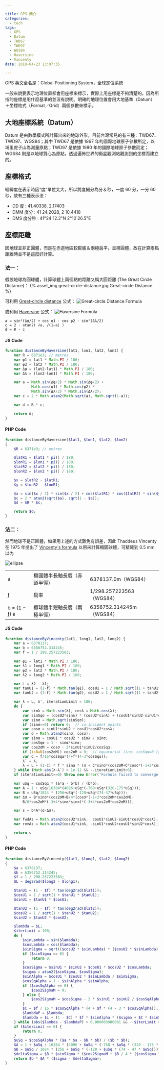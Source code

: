 ```yaml
---

title: GPS 簡介
categories: 
  - tech
tags:
  - GPS
  - Datum
  - TWD67
  - TWD97
  - WGS84
  - Haversine
  - Vincenty
date: 2018-04-23 13:07:35

---
```


GPS 英文全名是：Global Positioning System，全球定位系統

一般來說要表示地理位置都會用座標來標示，實際上用座標是不夠清楚的，因為所指的座標是用什麼基準的並沒有說明。明確的地理位置會用大地基準（Datum）＋坐標格式（Format／Grid）兩個參數來標示。

<!-- more -->

## 大地座標系統（Datum） ##

Datum 是由數學模式所計算出來的地球外形，目前台灣常見的有三種：TWD67、TWD97、WGS84；其中 TWD67 是依據 1967 年的國際地球原子參數所定，以埔里虎子山為測量原點；TWD97 是依據 1980 年的國際地球原子參數而定；WGS84 則是以地球質心為原點，透過遍佈世界的衛星觀測站觀測到的坐標而建立的。

## 座標格式 ##

經緯度在表示時因“度”單位太大，所以將度細分為分＆秒，一度 60 分，一分 60 秒，故有三種表示法：

 - DD 度 : 41.40338, 2.17403
 - DMM 度分 : 41 24.2028, 2 10.4418
 - DMS 度分秒 : 41°24'12.2"N 2°10'26.5"E

## 座標距離 ##

因地球並非正圓體，而是在赤道地區較膨脹＆兩極扁平，呈橢圓體，故在計算兩點距離時並不是這麼好計算。

### 法一： ###

假設地球為圓球體，計算球體上兩個點的距離又稱大圓距離 (The Great Circle Distance)：
{% asset_img great-circle-distance.jpg Great-circle Distance %}

可利用 [Great-circle distance](https://en.wikipedia.org/wiki/Great-circle_distance) 公式：
![Great-circle Distance Formula](great-circle-distance-formula.png)

或利用 [Haversine](https://en.wikipedia.org/wiki/Haversine_formula) 公式：
![Haversine Formula](haversine-formula.png)

```text
a = sin²(Δφ/2) + cos φ1 ⋅ cos φ2 ⋅ sin²(Δλ/2) 
c = 2 ⋅ atan2( √a, √(1−a) )
d = R ⋅ c
```

#### JS Code ####
```js
function distanceByHaversine(lat1, lon1, lat2, lon2) {
    var R = 6371e3; // metres
    var φ1 = lat1 * Math.PI / 180;
    var φ2 = lat2 * Math.PI / 180;
    var Δφ = (lat2-lat1) * Math.PI / 180;
    var Δλ = (lon2-lon1) * Math.PI / 180;

    var a = Math.sin(Δφ/2) * Math.sin(Δφ/2) +
            Math.cos(φ1) * Math.cos(φ2) *
            Math.sin(Δλ/2) * Math.sin(Δλ/2);
    var c = 2 * Math.atan2(Math.sqrt(a), Math.sqrt(1-a));

    var d = R * c;

    return d;
}
```

#### PHP Code ####

```php
function distanceByHaversine($lat1, $lon1, $lat2, $lon2)
{
    $R = 6371e3; // metres

    $latR1 = $lat1 * pi() / 180;
    $lonR1 = $lon1 * pi() / 180;
    $latR2 = $lat2 * pi() / 180;
    $lonR2 = $lon2 * pi() / 180;

    $x = $latR2 - $latR1;
    $y = $lonR2 - $lonR1;

    $a = sin($x / 2) * sin($x / 2) + cos($latR1) * cos($latR2) * sin($y / 2) * sin($y / 2);
    $c = 2 * atan2(sqrt($a), sqrt(1 - $a));
    $d = $R * $c;

    return $d;
}
```

### 法二： ###

然而地球不是正圓體，如果用上述的方式難免有誤差，因此 Thaddeus Vincenty 在 1975 年提出了 [Vincenty's formula](https://en.wikipedia.org/wiki/Vincenty%27s_formulae) 以用來計算橢圓球體，可精確到 0.5 mm 以內

![ellipse](ellipse.png)

<table>
<tr>
	<td>a</td>
	<td>橢圓體半長軸長度（赤道半徑）</td>
	<td>6378137.0m（WGS84）</td>
</tr>
<tr>
	<td>ƒ</td>
	<td>扁率</td>
	<td>1/298.257223563（WGS84）</td>
</tr>
<tr>
	<td>b = (1 − ƒ) a</td>
	<td>橢球體半短軸長度（兩極半徑）</td>
	<td>6356752.314245m（WGS84）</td>
</tr>
</table>

#### JS Code ####

```js
function distanceByVincenty(lat1, long1, lat2, long2) {
    var a = 6378137;
    var b = 6356752.314245;
    var f = 1 / 298.257223563;

    var φ1 = lat1 * Math.PI / 180;
    var λ1 = long1 * Math.PI / 180;
    var φ2 = lat2 * Math.PI / 180;
    var λ2 = long2 * Math.PI / 180;

    var L = λ2 - λ1;
    var tanU1 = (1-f) * Math.tan(φ1), cosU1 = 1 / Math.sqrt((1 + tanU1*tanU1)), sinU1 = tanU1 * cosU1;
    var tanU2 = (1-f) * Math.tan(φ2), cosU2 = 1 / Math.sqrt((1 + tanU2*tanU2)), sinU2 = tanU2 * cosU2;

    var λ = L, λʹ, iterationLimit = 100;
    do {
        var sinλ = Math.sin(λ), cosλ = Math.cos(λ);
        var sinSqσ = (cosU2*sinλ) * (cosU2*sinλ) + (cosU1*sinU2-sinU1*cosU2*cosλ) * (cosU1*sinU2-sinU1*cosU2*cosλ);
        var sinσ = Math.sqrt(sinSqσ);
        if (sinσ==0) return 0;  // co-incident points
        var cosσ = sinU1*sinU2 + cosU1*cosU2*cosλ;
        var σ = Math.atan2(sinσ, cosσ);
        var sinα = cosU1 * cosU2 * sinλ / sinσ;
        var cosSqα = 1 - sinα*sinα;
        var cos2σM = cosσ - 2*sinU1*sinU2/cosSqα;
        if (isNaN(cos2σM)) cos2σM = 0;  // equatorial line: cosSqα=0 (§6)
        var C = f/16*cosSqα*(4+f*(4-3*cosSqα));
        λʹ = λ;
        λ = L + (1-C) * f * sinα * (σ + C*sinσ*(cos2σM+C*cosσ*(-1+2*cos2σM*cos2σM)));
    } while (Math.abs(λ-λʹ) > 1e-12 && --iterationLimit>0);
    if (iterationLimit==0) throw new Error('Formula failed to converge');

    var uSq = cosSqα * (a*a - b*b) / (b*b);
    var A = 1 + uSq/16384*(4096+uSq*(-768+uSq*(320-175*uSq)));
    var B = uSq/1024 * (256+uSq*(-128+uSq*(74-47*uSq)));
    var Δσ = B*sinσ*(cos2σM+B/4*(cosσ*(-1+2*cos2σM*cos2σM)-
        B/6*cos2σM*(-3+4*sinσ*sinσ)*(-3+4*cos2σM*cos2σM)));

    var s = b*A*(σ-Δσ);

    var fwdAz = Math.atan2(cosU2*sinλ,  cosU1*sinU2-sinU1*cosU2*cosλ);
    var revAz = Math.atan2(cosU1*sinλ, -sinU1*cosU2+cosU1*sinU2*cosλ);

    return s
}
```

#### PHP Code ####

```php
function distanceByVincenty($lat1, $long1, $lat2, $long2)
{
    $a = 6378137;
    $b = 6356752.314245;
    $f = 1 / 298.257223563;
    $L = deg2rad($long2 - $long1);

    $tanU1 = (1 - $f) * tan(deg2rad($lat1));
    $cosU1 = 1 / sqrt(1 + $tanU1 * $tanU1);
    $sinU1 = $tanU1 * $cosU1;

    $tanU2 = (1 - $f) * tan(deg2rad($lat2));
    $cosU2 = 1 / sqrt(1 + $tanU2 * $tanU2);
    $sinU2 = $tanU2 * $cosU2;

    $lambda = $L;
    $iterLimit = 100;
    do {
        $sinLambda = sin($lambda);
        $cosLambda = cos($lambda);
        $sinSigma = sqrt(($cosU2 * $sinLambda) * ($cosU2 * $sinLambda) + ($cosU1 * $sinU2 - $sinU1 * $cosU2 * $cosLambda) * ($cosU1 * $sinU2 - $sinU1 * $cosU2 * $cosLambda));
        if ($sinSigma == 0) {
            return 0;
        }
        $cosSigma = $sinU1 * $sinU2 + $cosU1 * $cosU2 * $cosLambda;
        $sigma = atan2($sinSigma, $cosSigma);
        $sinAlpha = $cosU1 * $cosU2 * $sinLambda / $sinSigma;
        $cosSqAlpha = 1 - $sinAlpha * $sinAlpha;
        if ($cosSqAlpha == 0) {
            $cos2SigmaM = 0;
        } else {
            $cos2SigmaM = $cosSigma - 2 * $sinU1 * $sinU2 / $cosSqAlpha;
        }
        $C = $f / 16 * $cosSqAlpha * (4 + $f * (4 - 3 * $cosSqAlpha));
        $lambdaP = $lambda;
        $lambda = $L + (1 - $C) * $f * $sinAlpha * ($sigma + $C * $sinSigma * ($cos2SigmaM + $C * $cosSigma * (-1 + 2 * $cos2SigmaM * $cos2SigmaM)));
    } while (abs($lambda - $lambdaP) > 0.000000000001 && --$iterLimit > 0);
    if ($iterLimit == 0) {
        return 0;
    }
    $uSq = $cosSqAlpha * ($a * $a - $b * $b) / ($b * $b);
    $A = 1 + $uSq / 16384 * (4096 + $uSq * (-768 + $uSq * (320 - 175 * $uSq)));
    $B = $uSq / 1024 * (256 + $uSq * (-128 + $uSq * (74 - 47 * $uSq)));
    $deltaSigma = $B * $sinSigma * ($cos2SigmaM + $B / 4 * ($cosSigma * (-1 + 2 * $cos2SigmaM * $cos2SigmaM) - $B / 6 * $cos2SigmaM * (-3 + 4 * $sinSigma * $sinSigma) * (-3 + 4 * $cos2SigmaM * $cos2SigmaM)));
    return $b * $A * ($sigma - $deltaSigma);
}
```



